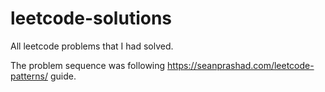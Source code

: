 # leetcode-solutions
All leetcode problems that I had solved.

The problem sequence was following https://seanprashad.com/leetcode-patterns/ guide.
